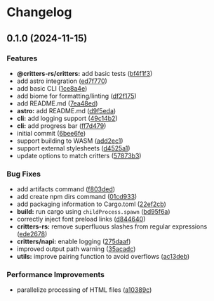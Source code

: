 # Changelog

## 0.1.0 (2024-11-15)


### Features

* **@critters-rs/critters:** add basic tests ([bf4f1f3](https://github.com/michaelhthomas/critters-rs/commit/bf4f1f330dfe39f3a31e55385aaa2590f021eeea))
* add astro integration ([ed7f770](https://github.com/michaelhthomas/critters-rs/commit/ed7f770ce4f3130b1eb791466d0a5b41b9181622))
* add basic CLI ([1ce8a4e](https://github.com/michaelhthomas/critters-rs/commit/1ce8a4e3d3de5f1b352310773f35d05861180e31))
* add biome for formatting/linting ([df2f175](https://github.com/michaelhthomas/critters-rs/commit/df2f1754df12c1e6d671751b94600d372bc61768))
* add README.md ([7ea48ed](https://github.com/michaelhthomas/critters-rs/commit/7ea48ed78fea0e6fb34a307d803744bab662745a))
* **astro:** add README.md ([d9f5eda](https://github.com/michaelhthomas/critters-rs/commit/d9f5eda600d5967bddcacac9f4896d14f57c3ff6))
* **cli:** add logging support ([49c14b2](https://github.com/michaelhthomas/critters-rs/commit/49c14b2c9075b6b4a1c8e5dc4a075c3183992c9f))
* **cli:** add progress bar ([ff7d479](https://github.com/michaelhthomas/critters-rs/commit/ff7d47968cc943e6aba28a8945e186118eb7f46e))
* initial commit ([6bee6fe](https://github.com/michaelhthomas/critters-rs/commit/6bee6fe889ba7a836f7e3dffa8b72cd7858f5ecc))
* support building to WASM ([add2ec1](https://github.com/michaelhthomas/critters-rs/commit/add2ec10e688dd43e07312956659e40e9693226c))
* support external stylesheets ([d4525a1](https://github.com/michaelhthomas/critters-rs/commit/d4525a1ae2c4473ebf8cad578ddaf54afab5521f))
* update options to match critters ([57873b3](https://github.com/michaelhthomas/critters-rs/commit/57873b3c8e30b66c0328ffc5afebbdcf069fb6fc))


### Bug Fixes

* add artifacts command ([f803ded](https://github.com/michaelhthomas/critters-rs/commit/f803dedc0de2b41fba50cb739591f6b324ab2c07))
* add create npm dirs command ([01cd933](https://github.com/michaelhthomas/critters-rs/commit/01cd93357f3b0f7f4fe44e2b5d78794aca812a43))
* add packaging information to Cargo.toml ([22ef2cb](https://github.com/michaelhthomas/critters-rs/commit/22ef2cbbeb3068fcf1176e9ea3dc03b1015b1649))
* **build:** run cargo using `childProcess.spawn` ([bd95f6a](https://github.com/michaelhthomas/critters-rs/commit/bd95f6a108ca95a63fa973e9dd4fb54db9310f77))
* correctly inject font preload links ([d844640](https://github.com/michaelhthomas/critters-rs/commit/d844640c03c7eec58ee99c59add4e6c4b0ce6432))
* **critters-rs:** remove superfluous slashes from regular expressions ([ede2678](https://github.com/michaelhthomas/critters-rs/commit/ede2678a78ce581341f6ae6b24b9a4ea8e690570))
* **critters/napi:** enable logging ([275daaf](https://github.com/michaelhthomas/critters-rs/commit/275daafa2eb82c5b579e59b810a155e8b2a672ad))
* improved output path warning ([35acadc](https://github.com/michaelhthomas/critters-rs/commit/35acadc8820fb0d308a2349f0a9aca02b537f2e0))
* **utils:** improve pairing function to avoid overflows ([ac13deb](https://github.com/michaelhthomas/critters-rs/commit/ac13deb211d268f0a364b0b03303aef6d8811283))


### Performance Improvements

* parallelize processing of HTML files ([a10389c](https://github.com/michaelhthomas/critters-rs/commit/a10389ce5a13dd89fe6e5b790051524bad7b3338))

